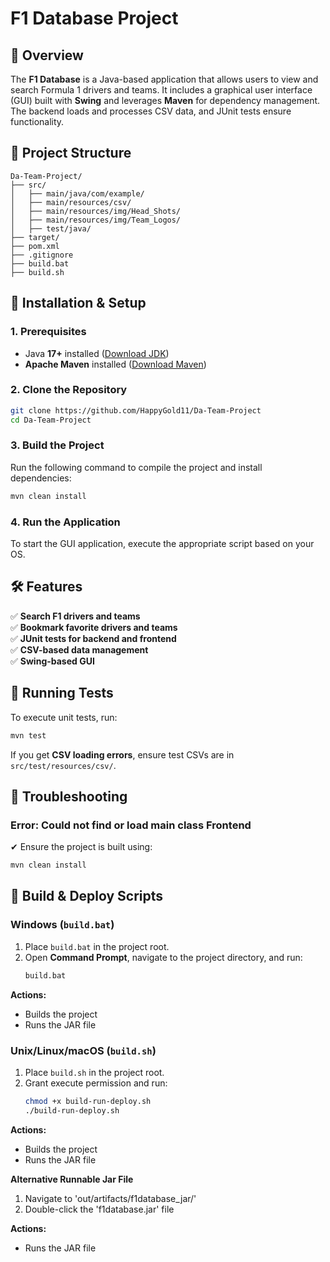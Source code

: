 # F1 Database Project

## 📌 Overview
The **F1 Database** is a Java-based application that allows users to view and search Formula 1 drivers and teams. It includes a graphical user interface (GUI) built with **Swing** and leverages **Maven** for dependency management. The backend loads and processes CSV data, and JUnit tests ensure functionality.

## 📁 Project Structure
```
Da-Team-Project/
├── src/
│   ├── main/java/com/example/
│   ├── main/resources/csv/
│   ├── main/resources/img/Head_Shots/
│   ├── main/resources/img/Team_Logos/
│   ├── test/java/
├── target/
├── pom.xml
├── .gitignore
├── build.bat
├── build.sh

```

## 🔧 Installation & Setup
### **1. Prerequisites**
- Java **17+** installed ([Download JDK](https://www.oracle.com/java/technologies/javase-jdk17-downloads.html))
- **Apache Maven** installed ([Download Maven](https://maven.apache.org/download.cgi))

### **2. Clone the Repository**
```sh
git clone https://github.com/HappyGold11/Da-Team-Project
cd Da-Team-Project
```

### **3. Build the Project**
Run the following command to compile the project and install dependencies:
```sh
mvn clean install
```

### **4. Run the Application**
To start the GUI application, execute the appropriate script based on your OS.

## 🛠 Features
✅ **Search F1 drivers and teams**  
✅ **Bookmark favorite drivers and teams**  
✅ **JUnit tests for backend and frontend**  
✅ **CSV-based data management**  
✅ **Swing-based GUI**  

## 🧪 Running Tests
To execute unit tests, run:
```sh
mvn test
```
If you get **CSV loading errors**, ensure test CSVs are in `src/test/resources/csv/`.

## 📌 Troubleshooting
### **Error: Could not find or load main class Frontend**
✔ Ensure the project is built using:
```sh
mvn clean install
```

## 🚀 Build & Deploy Scripts

### **Windows (`build.bat`)**

1. Place `build.bat` in the project root.
2. Open **Command Prompt**, navigate to the project directory, and run:
   ```cmd
   build.bat
   ```

**Actions:**
- Builds the project
- Runs the JAR file

### **Unix/Linux/macOS (`build.sh`)**

1. Place `build.sh` in the project root.
2. Grant execute permission and run:
   ```sh
   chmod +x build-run-deploy.sh
   ./build-run-deploy.sh
   ```

**Actions:**
- Builds the project
- Runs the JAR file

**Alternative Runnable Jar File**
1. Navigate to 'out/artifacts/f1database_jar/'
2. Double-click the 'f1database.jar' file

**Actions:**
- Runs the JAR file
